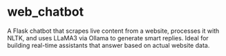 # web_chatbot
A Flask chatbot that scrapes live content from a website, processes it with NLTK, and uses LLaMA3 via Ollama to generate smart replies. Ideal for building real-time assistants that answer based on actual website data.
